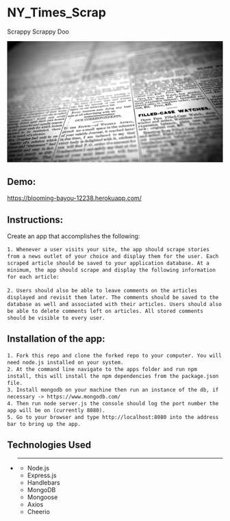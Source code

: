 # NY_Times_Scrap
Scrappy Scrappy Doo

![Image description](/public/assets/img/maxresdefault.jpg)

## Demo:

https://blooming-bayou-12238.herokuapp.com/

## Instructions:

Create an app that accomplishes the following:


    1. Whenever a user visits your site, the app should scrape stories from a news outlet of your choice and display them for the user. Each scraped article should be saved to your application database. At a minimum, the app should scrape and display the following information for each article:

    2. Users should also be able to leave comments on the articles displayed and revisit them later. The comments should be saved to the database as well and associated with their articles. Users should also be able to delete comments left on articles. All stored comments should be visible to every user.

## Installation of the app:

    1. Fork this repo and clone the forked repo to your computer. You will need node.js installed on your system.
    2. At the command line navigate to the apps folder and run npm install, this will install the npm dependencies from the package.json file.
    3. Install mongodb on your machine then run an instance of the db, if necessary -> https://www.mongodb.com/
    4. Then run node server.js the console should log the port number the app will be on (currently 8080).
    5. Go to your browser and type http://localhost:8080 into the address bar to bring up the app.


## Technologies Used
* ________________
    * Node.js
    * Express.js
    * Handlebars
    * MongoDB
    * Mongoose
    * Axios
    * Cheerio



